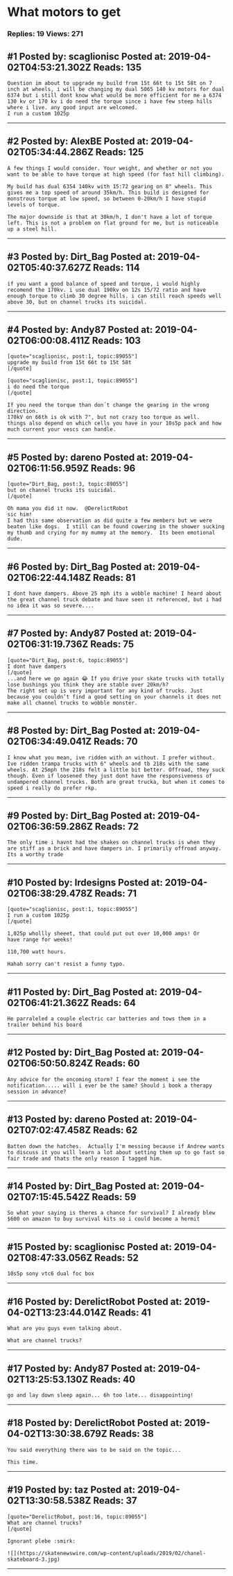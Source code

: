 # What motors to get

### Replies: 19 Views: 271

## \#1 Posted by: scaglionisc Posted at: 2019-04-02T04:53:21.302Z Reads: 135

```
Question im about to upgrade my build from 15t 66t to 15t 58t on 7 inch at wheels, i will be changing my dual 5065 140 kv motors for dual 6374 but i still dont know what would be more efficient for me a 6374 130 kv or 170 kv i do need the torque since i have few steep hills where i live. any good input are welcomed.
I run a custom 1025p
```

---
## \#2 Posted by: AlexBE Posted at: 2019-04-02T05:34:44.286Z Reads: 125

```
A few things I would consider. Your weight, and whether or not you want to be able to have torque at high speed (for fast hill climbing).

My build has dual 6354 140kv with 15:72 gearing on 8" wheels. This gives me a top speed of around 35km/h. This build is designed for monstrous torque at low speed, so between 0-20km/h I have stupid levels of torque.

The major downside is that at 30km/h, I don't have a lot of torque left. This is not a problem on flat ground for me, but is noticeable up a steel hill.
```

---
## \#3 Posted by: Dirt_Bag Posted at: 2019-04-02T05:40:37.627Z Reads: 114

```
if you want a good balance of speed and torque, i would highly recomend the 170kv. i use dual 190kv on 12s 15/72 ratio and have enough torque to climb 30 degree hills. i can still reach speeds well above 30, but on channel trucks its suicidal.
```

---
## \#4 Posted by: Andy87 Posted at: 2019-04-02T06:00:08.411Z Reads: 103

```
[quote="scaglionisc, post:1, topic:89055"]
upgrade my build from 15t 66t to 15t 58t
[/quote]

[quote="scaglionisc, post:1, topic:89055"]
i do need the torque
[/quote]

If you need the torque than don´t change the gearing in the wrong direction.
170kV on 66th is ok with 7", but not crazy too torque as well.
things also depend on which cells you have in your 10s5p pack and how much current your vescs can handle.
```

---
## \#5 Posted by: dareno Posted at: 2019-04-02T06:11:56.959Z Reads: 96

```
[quote="Dirt_Bag, post:3, topic:89055"]
but on channel trucks its suicidal.
[/quote]

Oh mama you did it now.  @DerelictRobot
sic him!
I had this same observation as did quite a few members but we were beaten like dogs.  I still can be found cowering in the shower sucking my thumb and crying for my mummy at the memory.  Its been emotional dude.
```

---
## \#6 Posted by: Dirt_Bag Posted at: 2019-04-02T06:22:44.148Z Reads: 81

```
I dont have dampers. Above 25 mph its a wobble machine! I heard about the great channel truck debate and have seen it referenced, but i had no idea it was so severe....
```

---
## \#7 Posted by: Andy87 Posted at: 2019-04-02T06:31:19.736Z Reads: 75

```
[quote="Dirt_Bag, post:6, topic:89055"]
I dont have dampers
[/quote]
...and here we go again 😂 If you drive your skate trucks with totally lose bushings you think they are stable over 20km/h?
The right set up is very important for any kind of trucks. Just because you couldn’t find a good setting on your channels it does not make all channel trucks to wobble monster.
```

---
## \#8 Posted by: Dirt_Bag Posted at: 2019-04-02T06:34:49.041Z Reads: 70

```
I know what you mean, ive ridden with an without. I prefer without. Ive ridden trampa trucks with 6" wheels and tb 218s with the same wheels. At 25mph the 218s felt a little bit better. Offroad, they suck though. Even if loosened they just dont have the responsiveness of undampered channel trucks. Both are great trucka, but when it comes to speed i really do prefer rkp.
```

---
## \#9 Posted by: Dirt_Bag Posted at: 2019-04-02T06:36:59.286Z Reads: 72

```
The only time i havnt had the shakes on channel trucks is when they are stiff as a brick and have dampers in. I primarily offroad anyway. Its a worthy trade
```

---
## \#10 Posted by: lrdesigns Posted at: 2019-04-02T06:38:29.478Z Reads: 71

```
[quote="scaglionisc, post:1, topic:89055"]
I run a custom 1025p
[/quote]

1,025p whollly sheeet, that could put out over 10,000 amps! Or 
have range for weeks!  

110,700 watt hours. 

Hahah sorry can't resist a funny typo.
```

---
## \#11 Posted by: Dirt_Bag Posted at: 2019-04-02T06:41:21.362Z Reads: 64

```
He parraleled a couple electric car batteries and tows them in a trailer behind his board
```

---
## \#12 Posted by: Dirt_Bag Posted at: 2019-04-02T06:50:50.824Z Reads: 60

```
Any advice for the oncoming storm? I fear the moment i see the notification..... will i ever be the same? Should i book a therapy session in advance?
```

---
## \#13 Posted by: dareno Posted at: 2019-04-02T07:02:47.458Z Reads: 62

```
Batten down the hatches.  Actually I'm messing because if Andrew wants to discuss it you will learn a lot about setting them up to go fast so fair trade and thats the only reason I tagged him.
```

---
## \#14 Posted by: Dirt_Bag Posted at: 2019-04-02T07:15:45.542Z Reads: 59

```
So what your saying is theres a chance for survival? I already blew $600 on amazon to buy survival kits so i could become a hermit
```

---
## \#15 Posted by: scaglionisc Posted at: 2019-04-02T08:47:33.056Z Reads: 52

```
10s5p sony vtc6 dual foc box
```

---
## \#16 Posted by: DerelictRobot Posted at: 2019-04-02T13:23:44.014Z Reads: 41

```
What are you guys even talking about.

What are channel trucks?
```

---
## \#17 Posted by: Andy87 Posted at: 2019-04-02T13:25:53.130Z Reads: 40

```
go and lay down sleep again... 6h too late... disappointing!
```

---
## \#18 Posted by: DerelictRobot Posted at: 2019-04-02T13:30:38.679Z Reads: 38

```
You said everything there was to be said on the topic... 

This time.
```

---
## \#19 Posted by: taz Posted at: 2019-04-02T13:30:58.538Z Reads: 37

```
[quote="DerelictRobot, post:16, topic:89055"]
What are channel trucks?
[/quote]

Ignorant plebe :smirk:

![](https://skatenewswire.com/wp-content/uploads/2019/02/chanel-skateboard-3.jpg)
```

---
